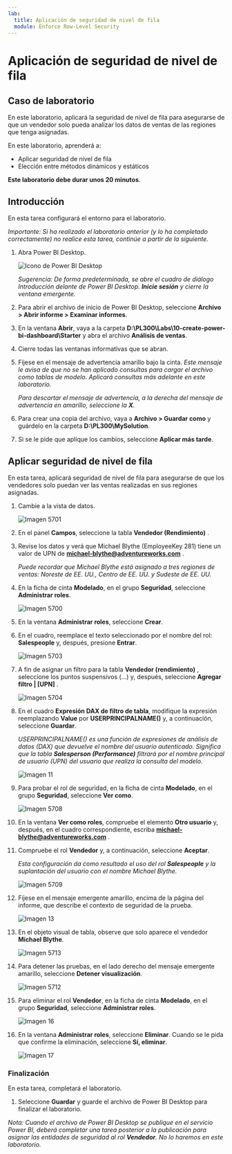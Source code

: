 ```yaml
---
lab:
  title: Aplicación de seguridad de nivel de fila
  module: Enforce Row-Level Security
---
```



# **Aplicación de seguridad de nivel de fila**

## **Caso de laboratorio**

En este laboratorio, aplicará la seguridad de nivel de fila para asegurarse de que un vendedor solo pueda analizar los datos de ventas de las regiones que tenga asignadas.

En este laboratorio, aprenderá a:

- Aplicar seguridad de nivel de fila
- Elección entre métodos dinámicos y estáticos

**Este laboratorio debe durar unos 20 minutos**.

## **Introducción**

En esta tarea configurará el entorno para el laboratorio.

*Importante: Si ha realizado el laboratorio anterior (y lo ha completado correctamente) no realice esta tarea, continúe a partir de la siguiente.*

1. Abra Power BI Desktop.

    ![Icono de Power BI Desktop](Linked_image_Files/02-load-data-with-power-query-in-power-bi-desktop_image1.png)

    *Sugerencia: De forma predeterminada, se abre el cuadro de diálogo Introducción delante de Power BI Desktop. **Inicie sesión** y cierre la ventana emergente.*

1. Para abrir el archivo de inicio de Power BI Desktop, seleccione **Archivo > Abrir informe > Examinar informes**.

1. En la ventana **Abrir**, vaya a la carpeta **D:\PL300\Labs\10-create-power-bi-dashboard\Starter** y abra el archivo **Análisis de ventas**.

1. Cierre todas las ventanas informativas que se abran.

1. Fíjese en el mensaje de advertencia amarillo bajo la cinta. *Este mensaje le avisa de que no se han aplicado consultas para cargar el archivo como tablas de modelo. Aplicará consultas más adelante en este laboratorio.*
    
    *Para descartar el mensaje de advertencia, a la derecha del mensaje de advertencia en amarillo, seleccione la **X**.*

1. Para crear una copia del archivo, vaya a **Archivo > Guardar como** y guárdelo en la carpeta **D:\PL300\MySolution**.

1. Si se le pide que aplique los cambios, seleccione **Aplicar más tarde**.

## **Aplicar seguridad de nivel de fila**

En esta tarea, aplicará seguridad de nivel de fila para asegurarse de que los vendedores solo puedan ver las ventas realizadas en sus regiones asignadas.

1. Cambie a la vista de datos.

   ![Imagen 5701](Linked_image_Files/04-configure-data-model-in-power-bi-desktop-advanced_image20.png)

1. En el panel **Campos**, seleccione la tabla **Vendedor (Rendimiento)** .


1. Revise los datos y verá que Michael Blythe (EmployeeKey 281) tiene un valor de UPN de **michael-blythe@adventureworks.com** .
    
    *Puede recordar que Michael Blythe está asignado a tres regiones de ventas: Noreste de EE. UU., Centro de EE. UU. y Sudeste de EE. UU.*

1. En la ficha de cinta **Modelado**, en el grupo **Seguridad**, seleccione **Administrar roles**.

    ![Imagen 5700](Linked_image_Files/04-configure-data-model-in-power-bi-desktop-advanced_image21.png)

1. En la ventana **Administrar roles**, seleccione **Crear**.

1. En el cuadro, reemplace el texto seleccionado por el nombre del rol: **Salespeople** y, después, presione **Entrar**.

   ![Imagen 5703](Linked_image_Files/04-configure-data-model-in-power-bi-desktop-advanced_image23.png)

1. A fin de asignar un filtro para la tabla **Vendedor (rendimiento)** , seleccione los puntos suspensivos (...) y, después, seleccione **Agregar filtro \| [UPN]** .

   ![Imagen 5704](Linked_image_Files/04-configure-data-model-in-power-bi-desktop-advanced_image24.png)

1. En el cuadro **Expresión DAX de filtro de tabla**, modifique la expresión reemplazando **Value** por **USERPRINCIPALNAME()** y, a continuación, seleccione **Guardar**.
    
    *USERPRINCIPALNAME() es una función de expresiones de análisis de datos (DAX) que devuelve el nombre del usuario autenticado. Significa que la tabla **Salesperson (Performance)** filtrará por el nombre principal de usuario (UPN) del usuario que realiza la consulta del modelo.*

   ![Imagen 11](Linked_image_Files/04-configure-data-model-in-power-bi-desktop-advanced_image25.png)

1. Para probar el rol de seguridad, en la ficha de cinta **Modelado**, en el grupo **Seguridad**, seleccione **Ver como**.

   ![Imagen 5708](Linked_image_Files/04-configure-data-model-in-power-bi-desktop-advanced_image27.png)

1. En la ventana **Ver como roles**, compruebe el elemento **Otro usuario** y, después, en el cuadro correspondiente, escriba **michael-blythe@adventureworks.com** .

1. Compruebe el rol **Vendedor** y, a continuación, seleccione **Aceptar**.
    
    *Esta configuración da como resultado el uso del rol **Salespeople** y la suplantación del usuario con el nombre Michael Blythe.*

   ![Imagen 5709](Linked_image_Files/04-configure-data-model-in-power-bi-desktop-advanced_image28.png)

1. Fíjese en el mensaje emergente amarillo, encima de la página del informe, que describe el contexto de seguridad de la prueba.

   ![Imagen 13](Linked_image_Files/04-configure-data-model-in-power-bi-desktop-advanced_image30.png)

1. En el objeto visual de tabla, observe que solo aparece el vendedor **Michael Blythe**.

   ![Imagen 5713](Linked_image_Files/04-configure-data-model-in-power-bi-desktop-advanced_image31.png)

1. Para detener las pruebas, en el lado derecho del mensaje emergente amarillo, seleccione **Detener visualización**.

   ![Imagen 5712](Linked_image_Files/04-configure-data-model-in-power-bi-desktop-advanced_image32.png)

1. Para eliminar el rol **Vendedor**, en la ficha de cinta **Modelado**, en el grupo **Seguridad**, seleccione **Administrar roles**.

   ![Imagen 16](Linked_image_Files/04-configure-data-model-in-power-bi-desktop-advanced_image33.png)

1. En la ventana **Administrar roles**, seleccione **Eliminar**. Cuando se le pida que confirme la eliminación, seleccione **Sí, eliminar**.

   ![Imagen 17](Linked_image_Files/04-configure-data-model-in-power-bi-desktop-advanced_image34.png)

### **Finalización**

En esta tarea, completará el laboratorio.

1. Seleccione **Guardar** y guarde el archivo de Power BI Desktop para finalizar el laboratorio.

*Nota: Cuando el archivo de Power BI Desktop se publique en el servicio Power BI, deberá completar una tarea posterior a la publicación para asignar las entidades de seguridad al rol **Vendedor**. No lo haremos en este laboratorio.*
